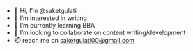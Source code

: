 - 👋 Hi, I’m @saketgulati
- 👀 I’m interested in writing
- 🌱 I’m currently learning BBA
- 💞️ I’m looking to collaborate on content writing/development
- 📫 reach me on saketgulati00@gmail.com

<!---
saketgulati/saketgulati is a ✨ special ✨ repository because its `README.md` (this file) appears on your GitHub profile.
You can click the Preview link to take a look at your changes.
--->
